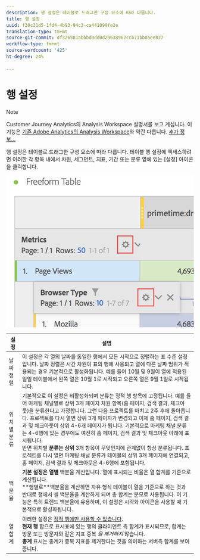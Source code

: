 ```yaml
---
description: 행 설정은 테이블로 드래그한 구성 요소에 따라 다릅니다.
title: 행 설정
uuid: f30c31d5-1fd4-4b93-94c3-ca441099fe2e
translation-type: tm+mt
source-git-commit: df326581abbbd0dd0d29638962ccb71bb0aee837
workflow-type: tm+mt
source-wordcount: '425'
ht-degree: 24%

---
```



# 행 설정

>[!NOTE]
>
>Customer Journey Analytics의 Analysis Workspace 설명서를 보고 계십니다. 이 기능은 [기존 Adobe Analytics의 Analysis Workspace](https://docs.adobe.com/content/help/ko-KR/analytics/analyze/analysis-workspace/home.html)와 약간 다릅니다. [추가 정보...](/help/getting-started/cja-aa.md)

행 설정은 테이블로 드래그한 구성 요소에 따라 다릅니다. 테이블 행 설정에 액세스하려면 이러한 각 항목 내에서 차원, 세그먼트, 지표, 기간 또는 분류 옆에 있는 [설정] 아이콘을 클릭합니다.

![](assets/row-settings.png)

| 설정 | 설명 |
|--- |--- |
| 날짜 정렬 | 이 설정은 각 열의 날짜를 동일한 행에서 모든 시작으로 정렬하는 표 수준 설정입니다. 날짜 정렬은 시간 차원이 표의 행에 사용되고 열에 다른 날짜 범위가 적용되는 경우 기본적으로 활성화됩니다. 예를 들어 10월 및 9월이 열에 적용된 일일 테이블에서 왼쪽 열은 10월 1로 시작되고 오른쪽 열은 9월 1일로 시작됩니다. |
| 위치별 분류 | 기본적으로 이 설정은 비활성화되며 분류는 정적 행 항목에 고정됩니다. 예를 들어 마케팅 채널별로 상위 3개 페이지 차원 항목(홈 페이지, 검색 결과, 체크아웃)을 분류한다고 가정합니다. 그런 다음 프로젝트를 마치고 2주 후에 돌아옵니다. 프로젝트를 다시 열면 상위 3개 페이지가 변경되고 이제 홈 페이지, 검색 결과 및 체크아웃이 상위 4-6개 페이지가 됩니다. 기본적으로 마케팅 채널 분류는 4-6행에 있는 경우에도 여전히 홈 페이지, 검색 결과 및 체크아웃 아래에 표시됩니다. <br> 반면 위치별 **분류는 상위** 3개 항목이 무엇인지에 관계없이 항상 분류됩니다. 프로젝트를 다시 열면 마케팅 채널 분류가 테이블의 상위 3개 페이지에 연결되고, 홈 페이지, 검색 결과 및 체크아웃은 4-6행에 포함됩니다. |
| 백분율 | **기본 설정은 열별** 백분율 계산입니다. 열에 표시되는 비율은 열 합계를 기준으로 계산됩니다. <br>**행별로&#x200B;**백분율을 계산하면 자유 형식 테이블이 열을 기준으로 하는 것과 반대로 행에서 셀 백분율을 계산하게 되며 총 합계는 분모로 사용됩니다. 이 기능은 특히 트렌드 백분율에 유용하며, 이 설정은 시각화 아이콘을 사용할 때 기본적으로 활성화됩니다. |
| 열 합계 | 이러한 설정은 [정적 행에만 사용할 수 있습니다](manual-vs-dynamic-rows.md). <br> **현재 행** 합으로 표시표에 있는 행의 클라이언트 측 합계가 표시되므로, 합계는 방문 또는 방문자와 같은 지표 중복 *을 제거하지* 않습니다. <br> **총계** 표시는 총계가 중복 지표를 제거한다는 것을 의미하는 서버측 합계를 보여줍니다. |
